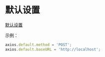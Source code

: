 # 默认设置

[默认设置](https://github.com/axios/axios#config-defaults)

示例：

```js
axios.default.method = 'POST';
axios.default.baseURL = 'http://localhost';
```
